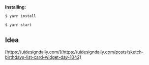 **Installing:**

```bash
$ yarn install
```
```bash
$ yarn start
```

## Idea

[https://uidesigndaily.com/](https://uidesigndaily.com/posts/sketch-birthdays-list-card-widget-day-1042)
